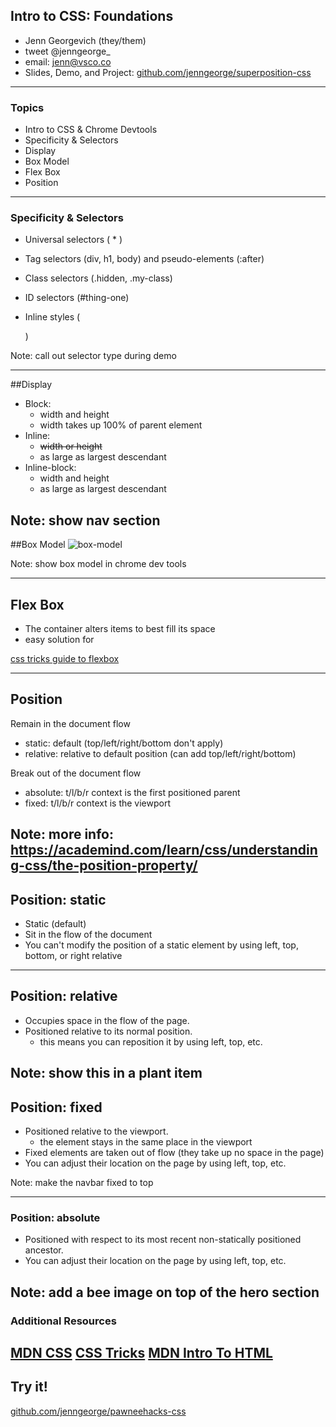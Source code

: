 ## Intro to CSS: Foundations
- Jenn Georgevich (they/them)
- tweet @jenngeorge_
- email: jenn@vsco.co
- Slides, Demo, and Project: [github.com/jenngeorge/superposition-css](github.com/jenngeorge/superposition-css)
---

### Topics

- Intro to CSS & Chrome Devtools
- Specificity & Selectors
- Display
- Box Model
- Flex Box
- Position

---

### Specificity & Selectors
- Universal selectors ( * )

- Tag selectors (div, h1, body) and pseudo-elements (:after)

- Class selectors (.hidden, .my-class)

- ID selectors (#thing-one)

- Inline styles (<div style="width: 50px;" />)

Note: call out selector type during demo

---

##Display
- Block:
    - width and height
    - width takes up 100% of parent element
- Inline:
    - ~~width or height~~
    - as large as largest descendant
- Inline-block:
    - width and height
    - as large as largest descendant

Note: show nav section
---
##Box Model
![box-model](http://res.cloudinary.com/jenngeorge/image/upload/v1504753778/box-model_nvjdp7.png)

Note: show box model in chrome dev tools

---
## Flex Box
- The container alters items to best fill its space
- easy solution for

[css tricks guide to flexbox](https://css-tricks.com/snippets/css/a-guide-to-flexbox/)

---
## Position

Remain in the document flow
- static: default (top/left/right/bottom don't apply)
- relative: relative to default position (can add top/left/right/bottom)

Break out of the document flow
- absolute: t/l/b/r context is the first positioned parent
- fixed: t/l/b/r context is the viewport

Note: more info: https://academind.com/learn/css/understanding-css/the-position-property/
---
## Position: static
* Static (default)
* Sit in the flow of the document
* You can't modify the position of a static element by using left, top, bottom, or right
relative

---
## Position: relative
- Occupies space in the flow of the page.
- Positioned relative to its normal position.
    - this means you can reposition it by using left, top, etc.

Note: show this in a plant item
---
## Position: fixed
- Positioned relative to the viewport.
    - the element stays in the same place in the viewport
- Fixed elements are taken out of flow (they take up no space in the page)
- You can adjust their location on the page by using left, top, etc.

Note: make the navbar fixed to top

---
### Position: absolute

- Positioned with respect to its most recent non-statically positioned ancestor.
-  You can adjust their location on the page by using left, top, etc.

Note: add a bee  image on top of the hero section
---
### Additional Resources
[MDN CSS](https://developer.mozilla.org/en-US/docs/Web/CSS)
[CSS Tricks](https://css-tricks.com/)
[MDN Intro To HTML](https://developer.mozilla.org/en-US/docs/Learn/HTML/Introduction_to_HTML)
---
## Try it!

[github.com/jenngeorge/pawneehacks-css](github.com/jenngeorge/superposition-css)

